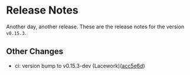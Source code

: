 # Release Notes
Another day, another release. These are the release notes for the version `v0.15.3`.

## Other Changes
* ci: version bump to v0.15.3-dev (Lacework)([acc5e6d](https://github.com/lacework/terraform-aws-config/commit/acc5e6d6ce018a68df0f8ffd915a9937c8ba98c7))
